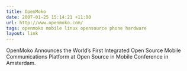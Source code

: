 ```yaml
---
title: OpenMoko
date: 2007-01-25 15:14:21 +11:00
url: http://www.openmoko.com/
tags: openmoko mobile linux opensource phone hardware
layout: link
---
```

OpenMoko Announces the World’s First Integrated Open Source Mobile Communications Platform at Open Source in Mobile Conference in Amsterdam.
